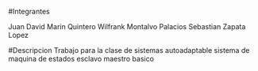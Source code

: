 #Integrantes

Juan David Marin Quintero
Wilfrank Montalvo Palacios
Sebastian Zapata Lopez


#Descripcion
Trabajo para la clase de sistemas autoadaptable sistema de maquina de estados esclavo maestro basico